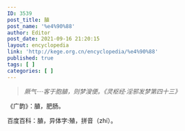 ```yaml
---
ID: 3539
post_title: 䐈
post_name: '%e4%90%88'
author: Editor
post_date: 2021-09-16 21:20:15
layout: encyclopedia
link: 'http://kege.org.cn/encyclopedia/%e4%90%88'
published: true
tags: [ ]
categories: [ ]
---
```

<blockquote><em>厥气····客于胞䐈，则梦溲便。《灵枢经·淫邪发梦第四十三》</em></blockquote>
《广韵》：䐈，肥肠。

百度百科：䐈，异体字:殖，拼音（zhí）。